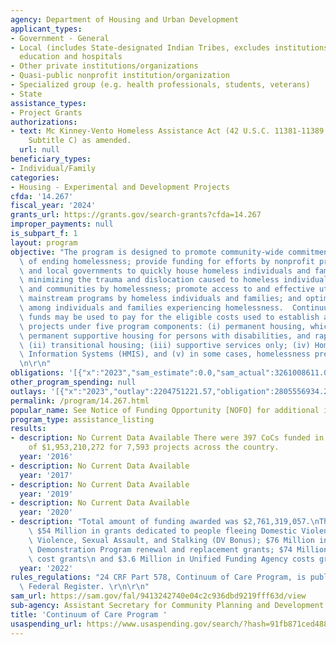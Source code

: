 ```yaml
---
agency: Department of Housing and Urban Development
applicant_types:
- Government - General
- Local (includes State-designated Indian Tribes, excludes institutions of higher
  education and hospitals
- Other private institutions/organizations
- Quasi-public nonprofit institution/organization
- Specialized group (e.g. health professionals, students, veterans)
- State
assistance_types:
- Project Grants
authorizations:
- text: Mc Kinney-Vento Homeless Assistance Act (42 U.S.C. 11381-11389, Title IV,
    Subtitle C) as amended.
  url: null
beneficiary_types:
- Individual/Family
categories:
- Housing - Experimental and Development Projects
cfda: '14.267'
fiscal_year: '2024'
grants_url: https://grants.gov/search-grants?cfda=14.267
improper_payments: null
is_subpart_f: 1
layout: program
objective: "The program is designed to promote community-wide commitment to the goal\
  \ of ending homelessness; provide funding for efforts by nonprofit providers, States,\
  \ and local governments to quickly house homeless individuals and families while\
  \ minimizing the trauma and dislocation caused to homeless individuals, families,\
  \ and communities by homelessness; promote access to and effective utilization of\
  \ mainstream programs by homeless individuals and families; and optimize self-sufficiency\
  \ among individuals and families experiencing homelessness.  Continuum of Care Program\
  \ funds may be used to pay for the eligible costs used to establish and operate\
  \ projects under five program components: (i) permanent housing, which includes\
  \ permanent supportive housing for persons with disabilities, and rapid rehousing;\
  \ (ii) transitional housing; (iii) supportive services only; (iv) Homeless Management\
  \ Information Systems (HMIS), and (v) in some cases, homelessness prevention. \r\
  \n\r\n"
obligations: '[{"x":"2023","sam_estimate":0.0,"sam_actual":3261008611.0,"usa_spending_actual":2588355061.93},{"x":"2024","sam_estimate":0.0,"sam_actual":3192650000.0,"usa_spending_actual":2965446336.0},{"x":"2025","sam_estimate":0.0,"sam_actual":0.0,"usa_spending_actual":69568361.82}]'
other_program_spending: null
outlays: '[{"x":"2023","outlay":2204751221.57,"obligation":2805556934.28},{"x":"2024","outlay":312500590.92,"obligation":3446389073.06},{"x":"2025","outlay":0.0,"obligation":61650737.0}]'
permalink: /program/14.267.html
popular_name: See Notice of Funding Opportunity [NOFO] for additional information.
program_type: assistance_listing
results:
- description: No Current Data Available There were 397 CoCs funded in the amount
    of $1,953,210,272 for 7,593 projects across the country.
  year: '2016'
- description: No Current Data Available
  year: '2017'
- description: No Current Data Available
  year: '2019'
- description: No Current Data Available
  year: '2020'
- description: "Total amount of funding awarded was $2,761,319,057.\nThe awards included:\
    \ $54 Million in grants dedicated to people fleeing Domestic Violence, Dating\
    \ Violence, Sexual Assault, and Stalking (DV Bonus); $76 Million in Youth Homelessness\
    \ Demonstration Program renewal and replacement grants; $74 Million in planning\
    \ cost grants\n and $3.6 Million in Unified Funding Agency costs grants."
  year: '2022'
rules_regulations: "24 CRF Part 578, Continuum of Care Program, is published in the\
  \ Federal Register. \r\n\r\n"
sam_url: https://sam.gov/fal/9413242740e04c2c936dbd9219fff63d/view
sub-agency: Assistant Secretary for Community Planning and Development
title: 'Continuum of Care Program '
usaspending_url: https://www.usaspending.gov/search/?hash=91fb871ced4884e8ee0e755bcd80e87a
---
```


